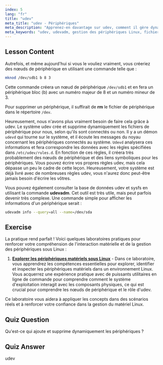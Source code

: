 ```yaml
---
index: 5
lang: "fr"
title: "udev"
meta_title: "udev - Périphériques"
meta_description: "Apprenez-en davantage sur udev, comment il gère dynamiquement les fichiers de périphériques Linux et utilisez udevadm. Comprenez la création de nœuds de périphériques pour les débutants."
meta_keywords: "udev, udevadm, gestion des périphériques Linux, fichiers de périphériques, tutoriel Linux, Linux pour débutants, règles udev, guide Linux"
---
```


## Lesson Content

Autrefois, et même aujourd'hui si vous le vouliez vraiment, vous créeriez des nœuds de périphérique en utilisant une commande telle que :

```bash
mknod /dev/sdb1 b 8 3
```

Cette commande créera un nœud de périphérique `/dev/sdb1` et en fera un périphérique bloc (b) avec un numéro majeur de 8 et un numéro mineur de 3.

Pour supprimer un périphérique, il suffirait de **rm** le fichier de périphérique dans le répertoire `/dev`.

Heureusement, nous n'avons plus vraiment besoin de faire cela grâce à udev. Le système udev crée et supprime dynamiquement les fichiers de périphérique pour nous, selon qu'ils sont connectés ou non. Il y a un démon `udevd` qui tourne sur le système, et il écoute les messages du noyau concernant les périphériques connectés au système. `Udevd` analysera ces informations et fera correspondre les données avec les règles spécifiées dans `/etc/udev/rules.d`. En fonction de ces règles, il créera très probablement des nœuds de périphérique et des liens symboliques pour les périphériques. Vous pouvez écrire vos propres règles udev, mais cela dépasse un peu le cadre de cette leçon. Heureusement, votre système est déjà livré avec de nombreuses règles udev, vous n'aurez donc peut-être jamais besoin d'écrire les vôtres.

Vous pouvez également consulter la base de données udev et sysfs en utilisant la commande **udevadm**. Cet outil est très utile, mais peut parfois devenir très complexe. Une commande simple pour afficher les informations d'un périphérique serait :

```bash
udevadm info --query=all --name=/dev/sda
```

## Exercise

La pratique rend parfait ! Voici quelques laboratoires pratiques pour renforcer votre compréhension de l'interaction matérielle et de la gestion des périphériques sous Linux :

1. **[Explorer les périphériques matériels sous Linux](https://labex.io/fr/labs/comptia-explore-hardware-devices-in-linux-590861)** - Dans ce laboratoire, vous apprendrez les compétences essentielles pour explorer, identifier et inspecter les périphériques matériels dans un environnement Linux. Vous acquerrez une expérience pratique avec de puissants utilitaires en ligne de commande pour comprendre comment le système d'exploitation interagit avec les composants physiques, ce qui est crucial pour comprendre les nœuds de périphérique et le rôle d'udev.

Ce laboratoire vous aidera à appliquer les concepts dans des scénarios réels et à renforcer votre confiance dans la gestion du matériel Linux.

## Quiz Question

Qu'est-ce qui ajoute et supprime dynamiquement les périphériques ?

## Quiz Answer

udev
